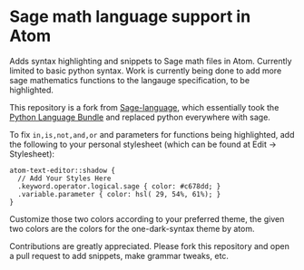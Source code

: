 # Sage math language support in Atom
Adds syntax highlighting and snippets to Sage math files in Atom. Currently limited to basic python syntax. Work is currently being done to add more sage mathematics functions to the langauge specification, to be highlighted.

This repository is a fork from [Sage-language](https://github.com/nayrangnu/language-sage), which essentially took the [Python Language Bundle](https://github.com/atom/language-python) and replaced python everywhere with sage.

To fix `in,is,not,and,or` and parameters for functions being highlighted, add the following to your personal stylesheet (which can be found at Edit -> Stylesheet):
```
atom-text-editor::shadow {
  // Add Your Styles Here
  .keyword.operator.logical.sage { color: #c678dd; }
  .variable.parameter { color: hsl( 29, 54%, 61%); }
}
```
Customize those two colors according to your preferred theme, the given two colors are the colors for the one-dark-syntax theme by atom.

Contributions are greatly appreciated. Please fork this repository and open a
pull request to add snippets, make grammar tweaks, etc.
